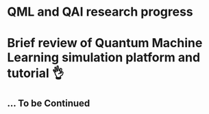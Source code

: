 # QML and QAI research progress 

# Brief review of Quantum Machine Learning simulation platform and tutorial 👌

## ... To be Continued
